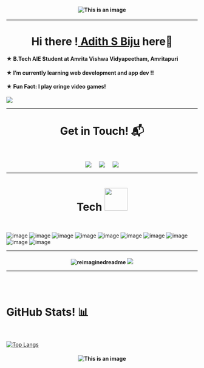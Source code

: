 <h4 align="center">  
 
![This is an image](https://cdn.7tv.app/emote/60b2876f4f32610f15bfc5dc/4x.webp)
</h4>
<hr>

<h1 align="center">Hi there !<a href="https://github.com/VayneFr"> Adith S Biju<a> here👋</a></h1>

<h4 align>
★	 B.Tech AIE Student at Amrita Vishwa Vidyapeetham, Amritapuri
</h4>

<h4>
★	I’m currently learning web development and app dev !!
</h4>
<h4>
★	Fun Fact: I play cringe video games!
</h4>
<img src="https://cdn.7tv.app/emote/64a67669e636ca42622edc22/4x.webp">

<hr>




<h1 align="center">Get in Touch! 📬</h1>
<Br>
<p align="center">
<a href="https://www.linkedin.com/in/adith-s-biju-340099222/" target="blank"><img align="center" src="https://img.shields.io/badge/Adith S Biju-0077B5?style=for-the-badge&logo=linkedin&logoColor=white" /></a> &nbsp;&nbsp;&nbsp;  <a href="mailto:s.adith2k@gmail.com" target="blank"><img align="center" src="https://img.shields.io/badge/s.adith2k@gmail.com-D14836?style=for-the-badge&logo=gmail&logoColor=white" /></a>    &nbsp;&nbsp;&nbsp;       <a href="https://twitter.com/dupityyy" target="blank"><img align="center" src="https://img.shields.io/badge/dupityyy-100000?style=for-the-badge&logo=twitter&logoColor=white" /></a>
</p>
<hr>

<h1 align="center"><A></A>Tech <a></a> <img src="https://cdn.7tv.app/emote/63c8cc0dfc866ebbc80b0bec/4x.webp" width="60px"/></h1>
<Br>
 
![image](https://img.shields.io/badge/CSS3-1572B6?style=for-the-badge&logo=css3&logoColor=white})
![image](https://img.shields.io/badge/JavaScript-323330?style=for-the-badge&logo=javascript&logoColor=F7DF1E)
![image](https://img.shields.io/badge/Python-FFD43B?style=for-the-badge&logo=python&logoColor=blue)
![image](https://img.shields.io/badge/HTML5-E34F26?style=for-the-badge&logo=html5&logoColor=white)
![image](https://img.shields.io/badge/Bootstrap-563D7C?style=for-the-badge&logo=bootstrap&logoColor=white)
![image](https://img.shields.io/badge/Sass-CC6699?style=for-the-badge&logo=sass&logoColor=white)
![image](https://img.shields.io/badge/MySQL-005C84?style=for-the-badge&logo=mysql&logoColor=white)
![image](https://img.shields.io/badge/Adobe%20Photoshop-31A8FF?style=for-the-badge&logo=Adobe%20Photoshop&logoColor=black)
![image](https://img.shields.io/badge/Adobe%20Premiere%20Pro-9999FF?style=for-the-badge&logo=Adobe%20Premiere%20Pro&logoColor=white)
![image](https://img.shields.io/badge/Canva-%2300C4CC.svg?&style=for-the-badge&logo=Canva&logoColor=white)
<hr>
<h4 align="center">

<img src="https://myreadme.vercel.app/api/embed/vaynefr?panels=userstatistics,toprepositories,toplanguages,commitgraph" alt="reimaginedreadme" />

<img src="https://github-profile-trophy.vercel.app/?username=vaynefr&theme=juicyfresh&no-bg=true" />
<hr>

<Br>

<Br>
<h1>GitHub Stats! 📊</h1>
<Br>
  
[![Top Langs](https://github-readme-stats.vercel.app/api/top-langs/?username=Vaynefr&layout=compact&theme=merko)](https://github.com/Vaynefr/github-readme-stats)


<h4 align="center">   
 
![This is an image](https://cdn.7tv.app/emote/644f93cceead17d9f7d42471/4x.webp)
</h4>

  






